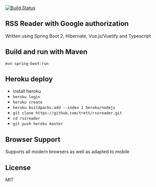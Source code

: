 [![Build Status](https://travis-ci.org/trett/rssreader.svg?branch=master)](https://travis-ci.org/trett/rssreader)
## RSS Reader with Google authorization
Written using Spring Boot 2, Hibernate, Vue.js/Vuetify and Typescript 

## Build and run with Maven
```mvn spring-boot:run```

## Heroku deploy
- install heroku
- ```heroku login```
- ```heroku create```
- ```heroku buildpacks:add --index 1 heroku/nodejs```
- ```git clone https://github.com/trett/rssreader.git```
- ```cd rssreader```
- ```git push heroku master```

## Browser Support
Supports all modern browsers as well as adapted to mobile

## License

MIT
